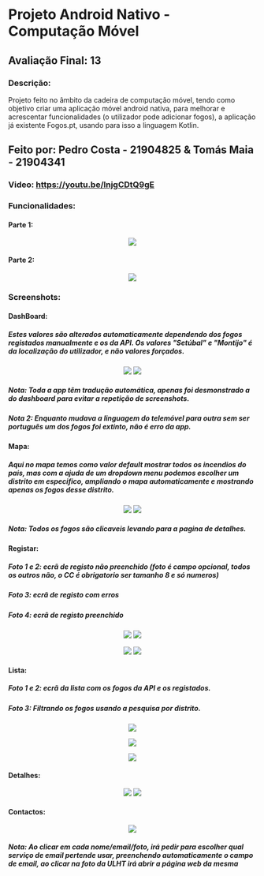 # Projeto Android Nativo - Computação Móvel

## Avaliação Final: 13

### Descrição: 
Projeto feito no âmbito da cadeira de computação móvel, tendo como objetivo criar uma aplicação móvel android nativa, para melhorar e acrescentar funcionalidades (o utilizador pode adicionar fogos), a aplicação já existente Fogos.pt, usando para isso a linguagem Kotlin.

## Feito por: Pedro Costa - 21904825 & Tomás Maia - 21904341

### Video: https://youtu.be/lnjgCDtQ9gE

### Funcionalidades:
#### Parte 1:
<p align="center">
  <img src="images/tabela.png">
</p>

#### Parte 2:
<p align="center">
  <img src="images/tabela2.png">
</p>

### Screenshots:
#### DashBoard:
##### Estes valores são alterados automaticamente dependendo dos fogos registados manualmente e os da API. Os valores "Setúbal" e "Montijo" é da localização do utilizador, e não valores forçados.
<p align="center">
  <img src="images/dashboard1.jpg">
  <img src="images/dashboard2.jpg">
</p>

##### Nota: Toda a app têm tradução automática, apenas foi desmonstrado a do dashboard para evitar a repetição de screenshots.
##### Nota 2: Enquanto mudava a linguagem do telemóvel para outra sem ser português um dos fogos foi extinto, não é erro da app.

#### Mapa:
##### Aqui no mapa temos como valor default mostrar todos os incendios do pais, mas com a ajuda de um dropdown menu podemos escolher um distrito em especifico, ampliando o mapa automaticamente e mostrando apenas os fogos desse distrito.
<p align="center">
  <img src="images/mapa1.jpg">
  <img src="images/mapa2.jpg">
</p>

##### Nota: Todos os fogos são clicaveis levando para a pagina de detalhes.

#### Registar:
##### Foto 1 e 2: ecrã de registo não preenchido (foto é campo opcional, todos os outros não, o CC é obrigatorio ser tamanho 8 e só numeros)
##### Foto 3: ecrã de registo com erros
##### Foto 4: ecrã de registo preenchido
<p align="center">
  <img src="images/registar1.jpg">
  <img src="images/registar2.jpg">
</p>
<p align="center">
  <img src="images/registar3.jpg">
  <img src="images/registar4.jpg">
</p>

#### Lista:
##### Foto 1 e 2: ecrã da lista com os fogos da API e os registados.
##### Foto 3: Filtrando os fogos usando a pesquisa por distrito.
<p align="center">
  <img src="images/lista1.jpg">
</p>
<p align="center">
  <img src="images/lista2.jpg">
</p>
<p align="center">
  <img src="images/lista3.jpg">
</p>

#### Detalhes:
<p align="center">
  <img src="images/detalhes1.png">
  <img src="images/detalhes2.png">
</p>

#### Contactos:
<p align="center">
  <img src="images/contactos1.jpg">
</p>

##### Nota: Ao clicar em cada nome/email/foto, irá pedir para escolher qual serviço de email pertende usar, preenchendo automaticamente o campo de email, ao clicar na foto da ULHT irá abrir a página web da mesma
